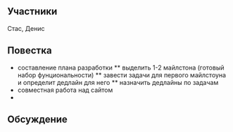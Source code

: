 ## Участники
Стас, Денис

## Повестка

* составление плана разработки
** выделить 1-2 майлстона (готовый набор фунциональности)
** завести задачи для первого майлстоуна и определит дедлайн для него
** назначить дедлайны по задачам
* совместная работа над сайтом
* 

## Обсуждение

